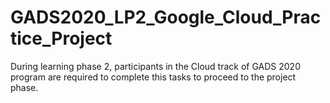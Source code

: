 # GADS2020_LP2_Google_Cloud_Practice_Project
During learning phase 2, participants in the Cloud track of GADS 2020 program are required to complete this tasks to proceed to the project phase.
